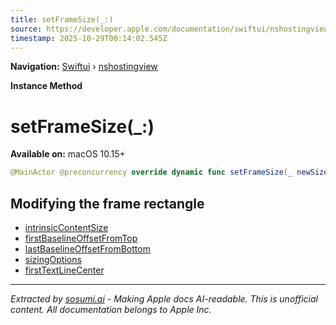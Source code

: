 ```yaml
---
title: setFrameSize(_:)
source: https://developer.apple.com/documentation/swiftui/nshostingview/setframesize(_:)
timestamp: 2025-10-29T00:14:02.545Z
---
```


**Navigation:** [Swiftui](/documentation/swiftui) › [nshostingview](/documentation/swiftui/nshostingview)

**Instance Method**

# setFrameSize(_:)

**Available on:** macOS 10.15+

```swift
@MainActor @preconcurrency override dynamic func setFrameSize(_ newSize: NSSize)
```

## Modifying the frame rectangle

- [intrinsicContentSize](/documentation/swiftui/nshostingview/intrinsiccontentsize)
- [firstBaselineOffsetFromTop](/documentation/swiftui/nshostingview/firstbaselineoffsetfromtop)
- [lastBaselineOffsetFromBottom](/documentation/swiftui/nshostingview/lastbaselineoffsetfrombottom)
- [sizingOptions](/documentation/swiftui/nshostingview/sizingoptions)
- [firstTextLineCenter](/documentation/swiftui/nshostingview/firsttextlinecenter)

---

*Extracted by [sosumi.ai](https://sosumi.ai) - Making Apple docs AI-readable.*
*This is unofficial content. All documentation belongs to Apple Inc.*
